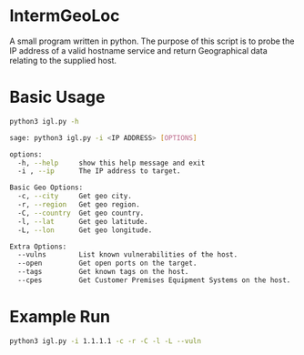 # IntermGeoLoc
A small program written in python. The purpose of this script is to probe the IP address of a valid hostname service and return Geographical data relating to the supplied host.

# Basic Usage
```bash
python3 igl.py -h
```
```bash
sage: python3 igl.py -i <IP ADDRESS> [OPTIONS]

options:
  -h, --help     show this help message and exit
  -i , --ip      The IP address to target.

Basic Geo Options:
  -c, --city     Get geo city.
  -r, --region   Get geo region.
  -C, --country  Get geo country.
  -l, --lat      Get geo latitude.
  -L, --lon      Get geo longitude.

Extra Options:
  --vulns        List known vulnerabilities of the host.
  --open         Get open ports on the target.
  --tags         Get known tags on the host.
  --cpes         Get Customer Premises Equipment Systems on the host.
```

# Example Run
```bash
python3 igl.py -i 1.1.1.1 -c -r -C -l -L --vuln
```
